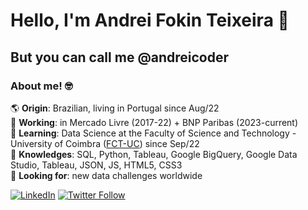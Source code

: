# Hello, I'm Andrei Fokin Teixeira 👋

## But you can call me @andreicoder

### About me! 🤓

🌎 **Origin**: Brazilian, living in Portugal since Aug/22<br />
💼 **Working**: in Mercado Livre (2017-22) + BNP Paribas (2023-current) <br />
🧩 **Learning**: Data Science at the Faculty of Science and Technology - University of Coimbra ([FCT-UC](https://github.com/topics/fctuc)) since Sep/22<br />
🧠 **Knowledges**: SQL, Python, Tableau, Google BigQuery, Google Data Studio, Tableau, JSON, JS, HTML5, CSS3<br />
🔎 **Looking for**: new data challenges worldwide<br />

[![LinkedIn](https://img.shields.io/badge/-Andrei_Fokin_Teixeira-blue?style=flat&logo=linkedin&labelColor=blue)](https://www.linkedin.com/in/andrei-fokin-teixeira-9a0360a1/)
[![Twitter Follow](https://img.shields.io/twitter/follow/AFTDEI?style=social)](https://twitter.com/AFTDEI)
